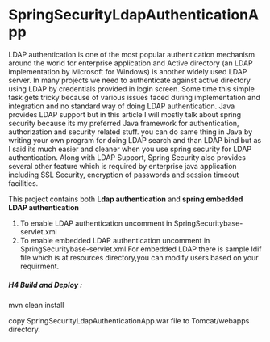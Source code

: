 # SpringSecurityLdapAuthenticationApp

LDAP authentication is one of the most popular authentication mechanism around the world for enterprise application and Active directory (an LDAP implementation by Microsoft for Windows) is another widely used LDAP server. In many projects we need to authenticate against active directory using LDAP by credentials provided in login screen. Some time this simple task gets tricky because of various issues faced during implementation and integration and no standard way of doing LDAP authentication. Java provides LDAP support but in this article I will mostly talk about spring security because its my preferred Java framework for authentication, authorization and security related stuff. you can do same thing in Java by writing your own program for doing LDAP search and than LDAP bind but as I said its much easier and cleaner when you use spring security for LDAP authentication.
Along with LDAP Support, Spring Security also provides several other feature which is required by enterprise java application including SSL Security, encryption of passwords and session timeout facilities.


This project contains both **Ldap authentication** and **spring embedded LDAP authentication**
  1. To enable LDAP authentication uncomment <import resource="SpringSecurityLdap-servlet.xml"/> in SpringSecuritybase-servlet.xml
  2. To enable embedded LDAP authentication uncomment <import resource="SpringSecurityEmbedded-servlet-servlet.xml"/> in SpringSecuritybase-servlet.xml.For embedded LDAP there is sample ldif file which is at resources directory,you can modify users based on your requirment.


##### H4 Build and Deploy :

mvn clean install

copy SpringSecurityLdapAuthenticationApp.war file to Tomcat/webapps directory.
